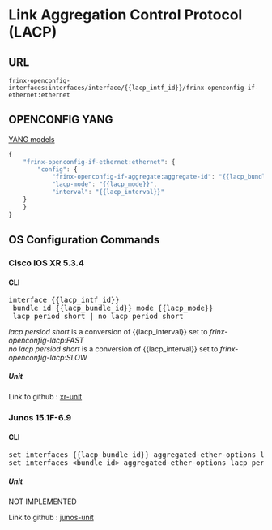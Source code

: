 # Link Aggregation Control Protocol (LACP)

## URL

```
frinx-openconfig-interfaces:interfaces/interface/{{lacp_intf_id}}/frinx-openconfig-if-ethernet:ethernet
```

## OPENCONFIG YANG

[YANG models](https://github.com/FRINXio/openconfig/tree/master/lacp/src/main/yang)

```javascript
{
    "frinx-openconfig-if-ethernet:ethernet": {
        "config": {
            "frinx-openconfig-if-aggregate:aggregate-id": "{{lacp_bundle_id}}",
            "lacp-mode": "{{lacp_mode}}",
            "interval": "{{lacp_interval}}"
	}
    }
}
```

## OS Configuration Commands

### Cisco IOS XR 5.3.4

#### CLI

<pre>
interface {{lacp_intf_id}}
 bundle id {{lacp_bundle_id}} mode {{lacp_mode}}
 lacp period short | no lacp period short
</pre>

*lacp persiod short* is a conversion of {{lacp_interval}} set to *frinx-openconfig-lacp:FAST*  
*no lacp persiod short* is a conversion of {{lacp_interval}} set to *frinx-openconfig-lacp:SLOW* 

##### Unit

Link to github : [xr-unit](https://github.com/FRINXio/cli-units/tree/master/ios-xr/interface)

### Junos 15.1F-6.9

#### CLI

<pre>
set interfaces {{lacp_bundle_id}} aggregated-ether-options lacp {{lacp_mode}}
set interfaces &lt;bundle_id&gt; aggregated-ether-options lacp periodic {{lacp_interva}}
</pre>

##### Unit

NOT IMPLEMENTED

Link to github : [junos-unit]()

